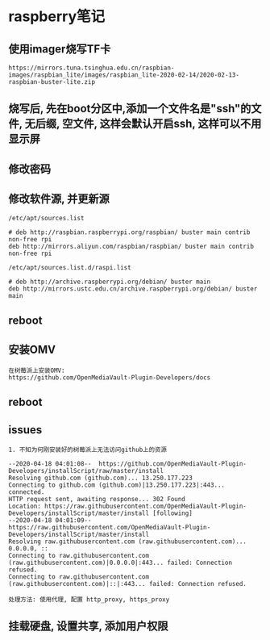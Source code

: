 # raspberry笔记

## 使用imager烧写TF卡

    https://mirrors.tuna.tsinghua.edu.cn/raspbian-images/raspbian_lite/images/raspbian_lite-2020-02-14/2020-02-13-raspbian-buster-lite.zip

## 烧写后, 先在boot分区中,添加一个文件名是"ssh"的文件, 无后缀, 空文件, 这样会默认开启ssh, 这样可以不用显示屏

## 修改密码

## 修改软件源, 并更新源

    /etc/apt/sources.list
    
    # deb http://raspbian.raspberrypi.org/raspbian/ buster main contrib non-free rpi
    deb http://mirrors.aliyun.com/raspbian/raspbian/ buster main contrib non-free rpi
    
    /etc/apt/sources.list.d/raspi.list
    
    # deb http://archive.raspberrypi.org/debian/ buster main
    deb http://mirrors.ustc.edu.cn/archive.raspberrypi.org/debian/ buster main

## reboot

## 安装OMV

    在树莓派上安装OMV:
    https://github.com/OpenMediaVault-Plugin-Developers/docs
    
## reboot
    
## issues

    1. 不知为何刚安装好的树莓派上无法访问github上的资源

    --2020-04-18 04:01:08--  https://github.com/OpenMediaVault-Plugin-Developers/installScript/raw/master/install
    Resolving github.com (github.com)... 13.250.177.223
    Connecting to github.com (github.com)|13.250.177.223|:443... connected.
    HTTP request sent, awaiting response... 302 Found
    Location: https://raw.githubusercontent.com/OpenMediaVault-Plugin-Developers/installScript/master/install [following]
    --2020-04-18 04:01:09--  https://raw.githubusercontent.com/OpenMediaVault-Plugin-Developers/installScript/master/install
    Resolving raw.githubusercontent.com (raw.githubusercontent.com)... 0.0.0.0, ::
    Connecting to raw.githubusercontent.com (raw.githubusercontent.com)|0.0.0.0|:443... failed: Connection refused.
    Connecting to raw.githubusercontent.com (raw.githubusercontent.com)|::|:443... failed: Connection refused.
    
    处理方法: 使用代理, 配置 http_proxy, https_proxy
    
## 挂载硬盘, 设置共享, 添加用户权限
